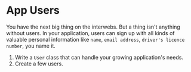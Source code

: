 # App Users

You have the next big thing on the interwebs.  But a thing isn't anything without users.  In your application, users can sign up with all kinds of valuable personal information like `name`, `email address`, `driver's licence number`, you name it.

1. Write a `User` class that can handle your growing application's needs.
2. Create a few users.


